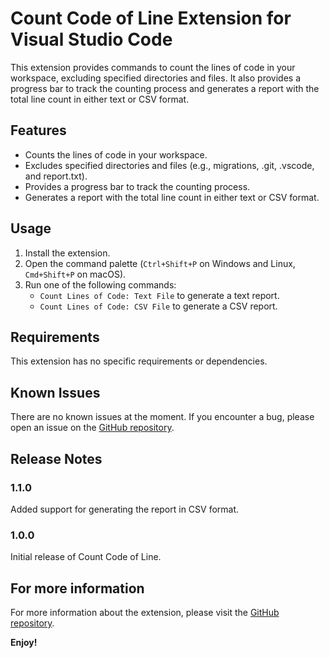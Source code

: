 # Count Code of Line Extension for Visual Studio Code

This extension provides commands to count the lines of code in your workspace, excluding specified directories and files. It also provides a progress bar to track the counting process and generates a report with the total line count in either text or CSV format.

## Features

- Counts the lines of code in your workspace.
- Excludes specified directories and files (e.g., migrations, .git, .vscode, and report.txt).
- Provides a progress bar to track the counting process.
- Generates a report with the total line count in either text or CSV format.

## Usage

1. Install the extension.
2. Open the command palette (`Ctrl+Shift+P` on Windows and Linux, `Cmd+Shift+P` on macOS).
3. Run one of the following commands:
   - `Count Lines of Code: Text File` to generate a text report.
   - `Count Lines of Code: CSV File` to generate a CSV report.

## Requirements

This extension has no specific requirements or dependencies.

## Known Issues

There are no known issues at the moment. If you encounter a bug, please open an issue on the [GitHub repository](https://github.com/nileshchavan0611/count-code-of-line).

## Release Notes

### 1.1.0

Added support for generating the report in CSV format.

### 1.0.0

Initial release of Count Code of Line.

## For more information

For more information about the extension, please visit the [GitHub repository](https://github.com/nileshchavan0611/count-code-of-line).

**Enjoy!**